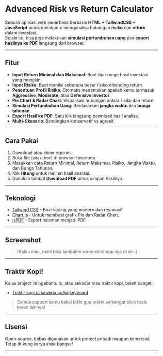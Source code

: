 # Advanced Risk vs Return Calculator

Sebuah aplikasi web sederhana berbasis **HTML + TailwindCSS + JavaScript** untuk membantu menganalisa hubungan **risiko** dan **return** dalam investasi.  
Selain itu, bisa juga melakukan **simulasi pertumbuhan uang** dan **export hasilnya ke PDF** langsung dari browser.

---

## Fitur

- **Input Return Minimal dan Maksimal**: Buat lihat range hasil investasi yang mungkin.
- **Input Risiko**: Buat menilai seberapa besar risiko dibanding return.
- **Penentuan Profil Risiko**: Otomatis menentukan apakah kamu termasuk **Aggressive**, **Moderate**, atau **Defensive Investor**.
- **Pie Chart & Radar Chart**: Visualisasi hubungan antara risiko dan return.
- **Simulasi Pertumbuhan Uang**: Berdasarkan **jangka waktu** dan **bunga tahunan**.
- **Export Hasil ke PDF**: Satu klik langsung download hasil analisa.
- **Multi-Skenario**: Bandingkan konservatif vs agresif.

---

## Cara Pakai

1. Download atau clone repo ini.
2. Buka file `index.html` di browser favoritmu.
3. Masukkan data Return Minimal, Return Maksimal, Risiko, Jangka Waktu, dan Bunga Tahunan.
4. Klik **Hitung** untuk melihat hasil analisis.
5. Gunakan tombol **Download PDF** untuk simpan hasilnya.

---

## Teknologi

- [Tailwind CSS](https://tailwindcss.com/) - Buat styling yang modern dan responsif.
- [Chart.js](https://www.chartjs.org/) - Untuk membuat grafik Pie dan Radar Chart.
- [jsPDF](https://github.com/parallax/jsPDF) - Export halaman menjadi PDF.

---

## Screenshot

> (Kalau mau, nanti bisa tambahin screenshot app nya di sini.)

---

## Traktir Kopi!

Kalau project ini ngebantu lo, atau sekadar mau traktir kopi, boleh banget:

- [Traktir kopi di saweria.co/ijajkeyboard](https://saweria.co/ijajkeyboard)

> Semua support kamu bakal bikin gue makin semangat bikin tools keren lainnya!

---

## Lisensi

Open-source, bebas digunakan untuk project pribadi maupun komersial.  
Tetap dukung karya anak bangsa!

---
